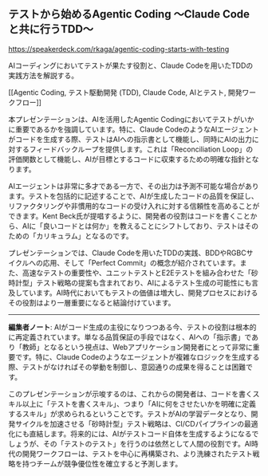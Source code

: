 ## テストから始めるAgentic Coding 〜Claude Codeと共に行うTDD〜

https://speakerdeck.com/rkaga/agentic-coding-starts-with-testing

AIコーディングにおいてテストが果たす役割と、Claude Codeを用いたTDDの実践方法を解説する。

[[Agentic Coding, テスト駆動開発 (TDD), Claude Code, AIとテスト, 開発ワークフロー]]

本プレゼンテーションは、AIを活用したAgentic Codingにおいてテストがいかに重要であるかを強調しています。特に、Claude CodeのようなAIエージェントがコードを生成する際、テストはAIへの指示書として機能し、同時にAIの出力に対するフィードバックループを提供します。これは「Reconciliation Loop」の評価関数として機能し、AIが目標とするコードに収束するための明確な指針となります。

AIエージェントは非常に多才である一方で、その出力は予測不可能な場合があります。テストを包括的に記述することで、AIが生成したコードの品質を保証し、リファクタリングや非慣用的なコードの受け入れに対する信頼性を高めることができます。Kent Beck氏が提唱するように、開発者の役割はコードを書くことから、AIに「良いコードとは何か」を教えることにシフトしており、テストはそのための「カリキュラム」となるのです。

プレゼンテーションでは、Claude Codeを用いたTDDの実践、BDDやRGBCサイクルへの応用、そして「Perfect Commit」の概念が紹介されています。また、高速なテストの重要性や、ユニットテストとE2Eテストを組み合わせた「砂時計型」テスト戦略の提案も含まれており、AIによるテスト生成の可能性にも言及しています。AI時代においてもテストの価値は増大し、開発プロセスにおけるその役割はより一層重要になると結論付けています。

---

**編集者ノート**: AIがコード生成の主役になりつつある今、テストの役割は根本的に再定義されています。単なる品質保証の手段ではなく、AIへの「指示書」であり「教師」となるという視点は、Webアプリケーション開発者にとって非常に重要です。特に、Claude Codeのようなエージェントが複雑なロジックを生成する際、テストがなければその挙動を制御し、意図通りの成果を得ることは困難です。

このプレゼンテーションが示唆するのは、これからの開発者は、コードを書くスキル以上に「テストを書くスキル」、つまり「AIに何をさせたいかを明確に定義するスキル」が求められるということです。テストがAIの学習データとなり、開発サイクルを加速させる「砂時計型」テスト戦略は、CI/CDパイプラインの最適化にも直結します。将来的には、AIがテストコード自体を生成するようになるでしょうが、その「テストのテスト」を行うのは依然として人間の役割です。AI時代の開発ワークフローは、テストを中心に再構築され、より洗練されたテスト戦略を持つチームが競争優位性を確立すると予測します。
```
